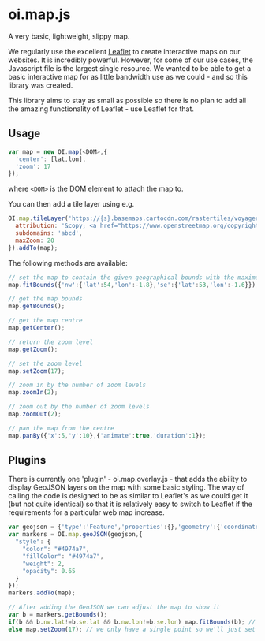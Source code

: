 # oi.map.js

A very basic, lightweight, slippy map.

We regularly use the excellent [Leaflet](https://leafletjs.com/) to create interactive maps on our websites. It is incredibly powerful. However, for some of our use cases, the Javascript file is the largest single resource. We wanted to be able to get a basic interactive map for as little bandwidth use as we could - and so this library was created.

This library aims to stay as small as possible so there is no plan to add all the amazing functionality of Leaflet - use Leaflet for that.

## Usage

```javascript
var map = new OI.map(<DOM>,{
  'center': [lat,lon],
  'zoom': 17
});
```

where `<DOM>` is the DOM element to attach the map to.

You can then add a tile layer using e.g.

```javascript
OI.map.tileLayer('https://{s}.basemaps.cartocdn.com/rastertiles/voyager/{z}/{x}/{y}{r}.png', {
  attribution: '&copy; <a href="https://www.openstreetmap.org/copyright">OpenStreetMap</a> contributors &copy; <a href="https://carto.com/attributions">CARTO</a>',
  subdomains: 'abcd',
  maxZoom: 20
}).addTo(map);
```

The following methods are available:

```javascript
// set the map to contain the given geographical bounds with the maximum zoom level possible
map.fitBounds({'nw':{'lat':54,'lon':-1.8},'se':{'lat':53,'lon':-1.6}});

// get the map bounds
map.getBounds();

// get the map centre
map.getCenter();

// return the zoom level
map.getZoom();

// set the zoom level
map.setZoom(17);

// zoom in by the number of zoom levels
map.zoomIn(2);

// zoom out by the number of zoom levels
map.zoomOut(2);

// pan the map from the centre
map.panBy({'x':5,'y':10},{'animate':true,'duration':1});
```

## Plugins

There is currently one 'plugin' - oi.map.overlay.js - that adds the ability to display GeoJSON layers on the map with some basic styling. The way of calling the code is designed to be as similar to Leaflet's as we could get it (but not quite identical) so that it is relatively easy to switch to Leaflet if the requirements for a particular web map increase.

```javascript
var geojson = {'type':'Feature','properties':{},'geometry':{'coordinates':[-1.7,53.5],'type':'Point'}};
var markers = OI.map.geoJSON(geojson,{
  "style": {
    "color": "#4974a7",
    "fillColor": "#4974a7",
    "weight": 2,
    "opacity": 0.65
  }
});
markers.addTo(map);

// After adding the GeoJSON we can adjust the map to show it
var b = markers.getBounds();
if(b && b.nw.lat!=b.se.lat && b.nw.lon!=b.se.lon) map.fitBounds(b); // we have a range
else map.setZoom(17); // we only have a single point so we'll just set the zoom level
```

